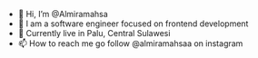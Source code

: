 - 👋 Hi, I’m @Almiramahsa
- 👀 I am a software engineer focused on frontend development
- 🌱 Currently live in Palu, Central Sulawesi
- 📫 How to reach me go follow @almiramahsaa on instagram

<!---
Almiramahsa/Almiramahsa is a ✨ special ✨ repository because its `README.md` (this file) appears on your GitHub profile.
You can click the Preview link to take a look at your changes.
--->

